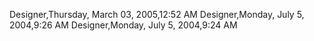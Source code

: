 ﻿Designer,Thursday, March 03, 2005,12:52 AMDesigner,Monday, July 5, 2004,9:26 AMDesigner,Monday, July 5, 2004,9:24 AM